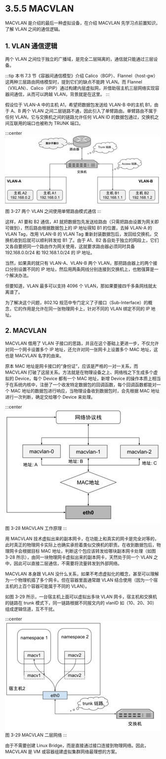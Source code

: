 # 3.5.5 MACVLAN

MACVLAN 是介绍的最后一种虚拟设备，在介绍 MACVLAN 先学习点前置知识，了解 VLAN 之间的通信逻辑。

## 1. VLAN 通信逻辑

两个 VLAN 之间位于独立的广播域，是完全二层隔离的，通信就只能通过三层设备。

:::tip 
本书 7.3 节《容器间通信模型》介绍 Calico（BGP）、Flannel（host-gw）这两种三层路由网络模型时，提到它们的缺点不能跨 VLAN。而 Flannel（VXLAN）、Calico（IPIP）通过构建内层虚拟网，并借助宿主机三层网络实现容器间通信，从而可以跨越 VLAN，背景就是在这里。
:::

假设位于 VLAN-A 中的主机 A1，希望把数据包发送给 VLAN-B 中的主机 B1，由于 A、B 两个 VLAN 之间二层链路不通，因此引入了单臂路由。单臂路由不属于任何 VLAN，它与交换机之间的链路允许任何 VLAN ID 的数据包通过，交换机之间互联用的端口也被称为 TRUNK 端口。

:::center
  ![](../assets/vlan-sub-interface.svg)<br/>
 图 3-27 两个 VLAN 之间使用单臂路由模式通信
:::

这样，A1 要和 B2 通信，A1 就把数据包先发送给路由（只需把路由设置为网关即可做到），然后路由根据数据包上的 IP 地址得知 B1 的位置，去掉 VLAN-A 的 VLAN Tag，改用 VLAN-B 的 VLAN Tag 重新封装数据包后，发回给交换机，交换机收到后就可以顺利转发给 B1 了。由于 A1、B2 各自处于独立的网段上，它们又各自要把同一个路由作为网关使用，这就要求路由器必须同时具备 192.168.0.0/24 和 192.168.1.0/24 的 IP 地址。

当然，如果真的就只有 VLAN-A、VLAN-B 两个 VLAN，那把路由器上的两个接口分别设置不同的 IP 地址，然后用两条网线分别连接到交换机上，也勉强算是一个解决办法。

但要知道，VLAN 最多可以支持 4096 个 VLAN，那如果要接四千多条网线就太离谱了。

为了解决这个问题，802.1Q 规范中专门定义了子接口（Sub-Interface）的概念，它的作用是允许在同一张物理网卡上，针对不同的 VLAN 绑定不同的 IP 地址。

## 2. MACVLAN

MACVLAN 借用了 VLAN 子接口的思路，并且在这个基础上更进一步，不仅允许对同一个网卡设置多个 IP 地址，还允许对同一张网卡上设置多个 MAC 地址，这也是 MACVLAN 名字的由来。

原本 MAC 地址是网卡接口的“身份证”，应该是严格的一对一关系，而 MACVLAN 打破了这层关系。方法就是在物理设备之上、网络栈之下生成多个虚拟的 Device，每个 Device 都有一个 MAC 地址，新增 Device 的操作本质上相当于在系统内核中，注册了一个收发特定数据包的回调函数，每个回调函数都能对一个 MAC 地址的数据包进行响应，当物理设备收到数据包时，会先根据 MAC 地址进行一次判断，确定交给哪个 Device 来处理。

:::center
  ![](../assets/macvlan.svg)<br/>
 图 3-28 MACVLAN 工作原理
:::

用 MACVLAN 技术虚拟出来的副本网卡，在功能上和真实的网卡是完全对等的，此时真正的物理网卡实际上也确实承担着类似交换机的职责。在收到数据包后，物理网卡会根据目标 MAC 地址，判断这个包应该转发给哪块副本网卡处理（如图 3-28 所示），由同一块物理网卡虚拟出来的副本网卡，天然处于同一个 VLAN 之中，因此可以直接二层通信，不需要将流量转发到外部网络。

MACVLAN 本身跟 VLAN 没什么关系，如果不考虑虚拟化的概念，甚至可以理解为一个物理机插了多个网卡。但在容器里面通常跟 VLAN 结合使用（因为一个宿主机的上百个容器可能属于不同的 VLAN）。

如图 3-29 所示，一台宿主机上面可以虚拟出多块 VLAN 网卡，宿主机和交换机的链路在 trunk 模式下，同一链路根据不同报文内的 vlanID 如（10、20、30）组成逻辑信道，互不干扰。

:::center
  ![](../assets/macvlan-veth.svg)<br/>
 图 3-29 MACVLAN 二层网络
:::

由于不需要创建 Linux Bridge，而是直接通过接口连接到物理网络。因此，MACVLAN 是 VM 或容器组建虚拟集群网络最理想的方案。
